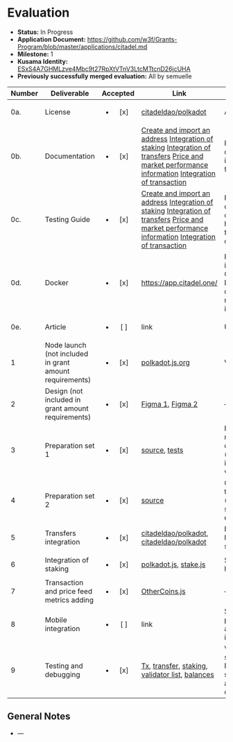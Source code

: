 # Evaluation

- **Status:** In Progress
- **Application Document:** https://github.com/w3f/Grants-Program/blob/master/applications/citadel.md
- **Milestone:** 1
- **Kusama Identity:** [ESxS4A7GHMLzve4Mbc9t27RpXtVTnV3LtcMTtcnD26jcUHA](https://polkascan.io/pre/kusama/account/ESxS4A7GHMLzve4Mbc9t27RpXtVTnV3LtcMTtcnD26jcUHA)
- **Previously successfully merged evaluation:** All by semuelle

| Number | Deliverable                                             |        Accepted        | Link                                                                                                                                                                                                                                                                                                                                                                                                                                                                                                                                                                                                                                                                                                                                                                                                                                                                                                                                                                                                                               | Evaluation Notes                                                                                                                                         |
| ------ | ------------------------------------------------------- | :--------------------: | ---------------------------------------------------------------------------------------------------------------------------------------------------------------------------------------------------------------------------------------------------------------------------------------------------------------------------------------------------------------------------------------------------------------------------------------------------------------------------------------------------------------------------------------------------------------------------------------------------------------------------------------------------------------------------------------------------------------------------------------------------------------------------------------------------------------------------------------------------------------------------------------------------------------------------------------------------------------------------------------------------------------------------------- | -------------------------------------------------------------------------------------------------------------------------------------------------------- |
| 0a.    | License                                                 | <ul><li>[x] </li></ul> | [citadeldao/polkadot](https://github.com/citadeldao/polkadot/blob/d068d011fd49d6908a8c4925ba8742340e1b6af0/LICENSE)                                                                                                                                                                                                                                                                                                                                                                                                                                                                                                                                                                                                                                                                                                                                                                                                                                                                                                                | Apache 2.0                                                                                                                                               |
| 0b.    | Documentation                                           | <ul><li>[x] </li></ul> | [Create and import an address](https://paradigmcitadel.atlassian.net/wiki/external/1741783055/ZWI4NGNjMzgwNTNkNGMxN2EzZjJlOWE0NTQyZjE0MTY) [Integration of staking](https://paradigmcitadel.atlassian.net/wiki/external/1742372869/YjE0ZmE5ZmRmM2VmNDU5NjhkYjViNjVhODZjY2YxMmM?atlOrigin=eyJpIjoiMTBiYWFhMzc3NGIyNGMxNDg1MGYzNzkwYjdmYmI5MTMiLCJwIjoiYyJ9) [Integration of transfers](https://paradigmcitadel.atlassian.net/wiki/external/1742209311/ODM1YTc1MGFjNTQ1NGI4Y2FjMDdlOWYyNTg5YmIwZWU?atlOrigin=eyJpIjoiMDRmZDk2ZWFhMjRiNGM1Mzk5NGIzM2IyYzU0YzRjNTkiLCJwIjoiYyJ9) [Price and market performance information](https://paradigmcitadel.atlassian.net/wiki/external/1741553682/MGQxZmI1NWIzMmVjNDc4M2ExNDA2OTJiMDk2MWUzNDA?atlOrigin=eyJpIjoiZTU0NzNkMzJhNzI1NGRlZDliNmVlZDY0YzQ5YTRhYjEiLCJwIjoiYyJ9) [Integration of transaction](https://paradigmcitadel.atlassian.net/wiki/external/1745387542/Njk0NWRiNWUyOGY1NDlhZWFjYTYxZDA0OWQ3MzkwZDY?atlOrigin=eyJpIjoiMGNjMzU2NjU1ZGJkNDYzNzk5ZjU3NDVhYWJjMTk2NGIiLCJwIjoiYyJ9) | Requirements docs show implemented functionality.                                                                                                        |
| 0c.    | Testing Guide                                           | <ul><li>[x] </li></ul> | [Create and import an address](https://paradigmcitadel.atlassian.net/wiki/external/1741783055/ZWI4NGNjMzgwNTNkNGMxN2EzZjJlOWE0NTQyZjE0MTY) [Integration of staking](https://paradigmcitadel.atlassian.net/wiki/external/1742372869/YjE0ZmE5ZmRmM2VmNDU5NjhkYjViNjVhODZjY2YxMmM?atlOrigin=eyJpIjoiMTBiYWFhMzc3NGIyNGMxNDg1MGYzNzkwYjdmYmI5MTMiLCJwIjoiYyJ9) [Integration of transfers](https://paradigmcitadel.atlassian.net/wiki/external/1742209311/ODM1YTc1MGFjNTQ1NGI4Y2FjMDdlOWYyNTg5YmIwZWU?atlOrigin=eyJpIjoiMDRmZDk2ZWFhMjRiNGM1Mzk5NGIzM2IyYzU0YzRjNTkiLCJwIjoiYyJ9) [Price and market performance information](https://paradigmcitadel.atlassian.net/wiki/external/1741553682/MGQxZmI1NWIzMmVjNDc4M2ExNDA2OTJiMDk2MWUzNDA?atlOrigin=eyJpIjoiZTU0NzNkMzJhNzI1NGRlZDliNmVlZDY0YzQ5YTRhYjEiLCJwIjoiYyJ9) [Integration of transaction](https://paradigmcitadel.atlassian.net/wiki/external/1745387542/Njk0NWRiNWUyOGY1NDlhZWFjYTYxZDA0OWQ3MzkwZDY?atlOrigin=eyJpIjoiMGNjMzU2NjU1ZGJkNDYzNzk5ZjU3NDVhYWJjMTk2NGIiLCJwIjoiYyJ9) | Requirements docs show edge case handling and how to test the functionality on citadel.one.                                                              |
| 0d.    | Docker                                                  | <ul><li>[x] </li></ul> | https://app.citadel.one/                                                                                                                                                                                                                                                                                                                                                                                                                                                                                                                                                                                                                                                                                                                                                                                                                                                                                                                                                                                                           | Polkadot Network is integrated into Citadel.one. Docker deliverable was removed/replaced in [amendment](https://github.com/w3f/Grants-Program/pull/983). |
| 0e.    | Article                                                 | <ul><li>[ ] </li></ul> | link                                                                                                                                                                                                                                                                                                                                                                                                                                                                                                                                                                                                                                                                                                                                                                                                                                                                                                                                                                                                                               | Unclear                                                                                                                                                  |
| 1      | Node launch (not included in grant amount requirements) | <ul><li>[x] </li></ul> | [polkadot.js.org](https://polkadot.js.org/apps/?rpc=wss%3A%2F%2Frpc.polkadot.io#/staking/query/14coT8D8CB5L71J2HtKh6aCXZawKkeA8WE3A55qry3qeHJmF)                                                                                                                                                                                                                                                                                                                                                                                                                                                                                                                                                                                                                                                                                                                                                                                                                                                                                   | Validator stats                                                                                                                                          |
| 2      | Design (not included in grant amount requirements)      | <ul><li>[x] </li></ul> | [Figma 1](https://www.figma.com/file/WZcBlILPPpzlKiHUxupujR/%F0%9F%94%A5-Citadel.one-2.0?node-id=1104%3A1973), [Figma 2](https://www.figma.com/file/WZcBlILPPpzlKiHUxupujR/%F0%9F%94%A5-Citadel.one-2.0?node-id=10778%3A337966)                                                                                                                                                                                                                                                                                                                                                                                                                                                                                                                                                                                                                                                                                                                                                                                                    | —                                                                                                                                                        |
| 3      | Preparation set 1                                       | <ul><li>[x] </li></ul> | [source](https://github.com/citadeldao/polkadot/blob/d068d011fd49d6908a8c4925ba8742340e1b6af0/sourceCode.js), [tests](https://github.com/citadeldao/polkadot/blob/d068d011fd49d6908a8c4925ba8742340e1b6af0/testing.js)                                                                                                                                                                                                                                                                                                                                                                                                                                                                                                                                                                                                                                                                                                                                                                                                             | Parsing and retrieving on-chain data (blocks, txs, identity, validators, etc.)                                                                           |
| 4      | Preparation set 2                                       | <ul><li>[x] </li></ul> | [source](https://github.com/citadeldao/polkadot/blob/d068d011fd49d6908a8c4925ba8742340e1b6af0/polkadot.js)                                                                                                                                                                                                                                                                                                                                                                                                                                                                                                                                                                                                                                                                                                                                                                                                                                                                                                                         | Create and send transactions (stake, transfer, sendTransaction, etc.)                                                                                    |
| 5      | Transfers integration                                   | <ul><li>[x] </li></ul> | [citadeldao/polkadot](https://github.com/citadeldao/polkadot/blob/d068d011fd49d6908a8c4925ba8742340e1b6af0/base.signing-strategy.ts), [citadeldao/polkadot](https://github.com/citadeldao/polkadot/blob/d068d011fd49d6908a8c4925ba8742340e1b6af0/oneseed-polkadot.ts)                                                                                                                                                                                                                                                                                                                                                                                                                                                                                                                                                                                                                                                                                                                                                              | Backend key handling and signing                                                                                                                         |
| 6      | Integration of staking                                  | <ul><li>[x] </li></ul> | [polkadot.js](https://github.com/citadeldao/polkadot/blob/d068d011fd49d6908a8c4925ba8742340e1b6af0/polkadot.js#L381), [stake.js](https://github.com/citadeldao/polkadot/blob/d068d011fd49d6908a8c4925ba8742340e1b6af0/stake.js)                                                                                                                                                                                                                                                                                                                                                                                                                                                                                                                                                                                                                                                                                                                                                                                                    | Staking backend handling                                                                                                                                 |
| 7      | Transaction and price feed metrics adding               | <ul><li>[x] </li></ul> | [OtherCoins.js](https://github.com/citadeldao/polkadot/blob/d068d011fd49d6908a8c4925ba8742340e1b6af0/OtherCoins.js)                                                                                                                                                                                                                                                                                                                                                                                                                                                                                                                                                                                                                                                                                                                                                                                                                                                                                                                | —                                                                                                                                                        |
| 8      | Mobile integration                                      | <ul><li>[ ] </li></ul> | link                                                                                                                                                                                                                                                                                                                                                                                                                                                                                                                                                                                                                                                                                                                                                                                                                                                                                                                                                                                                                               | Some .dart files provided, but no app or build instructions                                                                                              |
| 9      | Testing and debugging                                   | <ul><li>[x] </li></ul> | [Tx](https://youtu.be/5HALywJtjaI), [transfer](https://www.youtube.com/watch?v=5HALywJtjaI), [staking](https://youtu.be/TK_qW7snhYc), [validator list](https://youtu.be/iZP53X9Ahm0), [balances](https://youtu.be/O1rOCyEDH2A)                                                                                                                                                                                                                                                                                                                                                                                                                                                                                                                                                                                                                                                                                                                                                                                                     | Very few tests submitted. Functionality shown in videos and can be tested on citadel.one                                                                 |

## General Notes

- —
